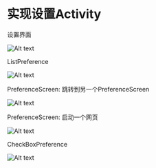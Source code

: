 # 实现设置Activity

设置界面

![Alt text](https://github.com/fjnuzyl/PrefereceFragment/blob/master/images/001.jpg)

ListPreference

![Alt text](https://github.com/fjnuzyl/PrefereceFragment/blob/master/images/002.jpg)

PreferenceScreen: 跳转到另一个PreferenceScreen

![Alt text](https://github.com/fjnuzyl/PrefereceFragment/blob/master/images/003.jpg)

PreferenceScreen: 启动一个网页

![Alt text](https://github.com/fjnuzyl/PrefereceFragment/blob/master/images/004.jpg)

CheckBoxPreference

![Alt text](https://github.com/fjnuzyl/PrefereceFragment/blob/master/images/005.jpg)

